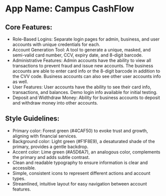 # **App Name**: Campus CashFlow

## Core Features:

- Role-Based Logins: Separate login pages for admin, business, and user accounts with unique credentials for each.
- Account Generation Tool: A tool to generate a unique, masked, and semi-valid card number, CCV, expiry date, and 8-digit barcode.
- Administrative Features: Admin accounts have the ability to view all transactions to prevent fraud and issue new accounts. The business accounts are able to enter card info or the 8-digit barcode in addition to the CVV code. Business accounts can also see other user accounts info as well.
- User Features: User accounts have the ability to see their card info, transactions, and balances. Demo login info available for initial testing.
- Deposit and Widthdraw Money: Ability for business accounts to deposit and withdraw money into other accounts.

## Style Guidelines:

- Primary color: Forest green (#4CAF50) to evoke trust and growth, aligning with financial services.
- Background color: Light green (#F1F8E9), a desaturated shade of the primary, provides a gentle backdrop.
- Accent color: Lime green (#A5D6A7), an analogous color, complements the primary and adds subtle contrast.
- Clean and readable typography to ensure information is clear and accessible.
- Simple, consistent icons to represent different actions and account types.
- Streamlined, intuitive layout for easy navigation between account features.